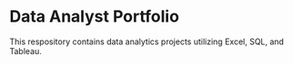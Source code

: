 # Data Analyst Portfolio 
This respository contains data analytics projects utilizing Excel, SQL, and Tableau.

